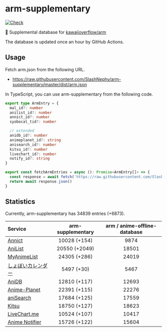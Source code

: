 # arm-supplementary

[![Check](https://github.com/SlashNephy/arm-supplementary/actions/workflows/check-node.yml/badge.svg)](https://github.com/SlashNephy/arm-supplementary/actions/workflows/check-node.yml)

💊 Supplemental database for [kawaiioverflow/arm](https://github.com/kawaiioverflow/arm)

The database is updated once an hour by GitHub Actions.

## Usage

Fetch arm.json from the following URL.

- https://raw.githubusercontent.com/SlashNephy/arm-supplementary/master/dist/arm.json

In TypeScript, you can use arm-supplementary from the following code.

```TypeScript
export type ArmEntry = {
  mal_id?: number
  anilist_id?: number
  annict_id?: number
  syobocal_tid?: number

  // extended
  anidb_id?: number
  animeplanet_id?: string
  anisearch_id?: number
  kitsu_id?: number
  livechart_id?: number
  notify_id?: string
}

export const fetchArmEntries = async (): Promise<ArmEntry[]> => {
  const response = await fetch('https://raw.githubusercontent.com/SlashNephy/arm-supplementary/master/dist/arm.json')
  return await response.json()
}
```

## Statistics

Currently, arm-supplementary has 34839 entries (+6873).

| Service                                     | arm-supplementary | arm / anime-offline-database |
| :------------------------------------------ | :---------------: | :--------------------------: |
| [Annict](https://annict.com)                |   10028 (+154)    |             9874             |
| [AniList](https://anilist.co)               |   20550 (+2049)   |            18501             |
| [MyAnimeList](https://myanimelist.net)      |   24305 (+286)    |            24019             |
| [しょぼいカレンダー](https://cal.syoboi.jp) |    5497 (+30)     |             5467             |
| [AniDB](https://anidb.net)                  |   12810 (+117)    |            12693             |
| [Anime-Planet](https://anime-planet.com)    |   22391 (+115)    |            22276             |
| [aniSearch](https://anisearch.com)          |   17684 (+125)    |            17559             |
| [Kitsu](https://kitsu.io)                   |   18750 (+127)    |            18623             |
| [LiveChart.me](https://livechart.me)        |   10524 (+107)    |            10417             |
| [Anime Notifier](https://notify.moe)        |   15726 (+122)    |            15604             |
